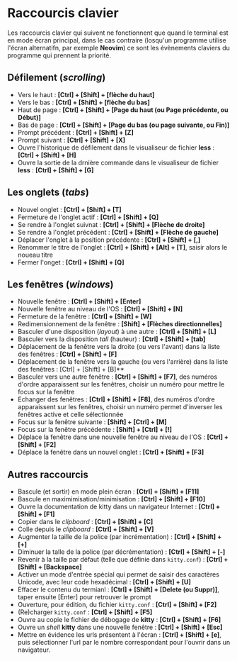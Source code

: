 # Raccourcis clavier

Les raccourcis clavier qui suivent ne fonctionnent que quand le terminal est en mode écran principal, dans le cas contraire (losqu'un programme utilise l'écran alternatifn, par exemple **Neovim**) ce sont les évènements claviers du programme qui prennent la priorité.

## Défilement (*scrolling*)

- Vers le haut : **[Ctrl] + [Shift] + [flèche du haut]**
- Vers le bas : **[Ctrl] + [Shift] + [flèche du bas]**
- Haut de page : **[Ctrl] + [Shift] + [Page du haut (ou Page précédente, ou Début)]**
- Bas de page : **[Ctrl] + [Shift] + [Page du bas (ou page suivante, ou Fin)]**
- Prompt précédent : **[Ctrl] + [Shift] + [Z]**
- Prompt suivant : **[Ctrl] + [Shift] + [X]**
- Ouvre l'historique de défilement dans le visualiseur de fichier **less** : **[Ctrl] + [Shift] + [H]**
- Ouvre la sortie de la drnière commande dans le visualiseur de fichier **less** : **[Ctrl] + [Shift] + [G]**

## Les onglets (*tabs*)

- Nouvel onglet : **[Ctrl] + [Shift] + [T]**
- Fermeture de l'onglet actif : **[Ctrl] + [Shift] + [Q]**
- Se rendre à l'onglet suivnat : **[Ctrl] + [Shift] + [Flèche de droite]**
- Se rendre à l'onglet précédent : **[Ctrl] + [Shift] + [Flèche de gauche]**
- Déplacer l'onglet à la position précédente : **[Ctrl] + [Shift] + [,]**
- Renommer le titre de l'onglet : **[Ctrl] + [Shift] + [Alt] + [T]**, saisir alors le noueau titre
- Fermer l'onget : **[Ctrl] + [Shift] + [Q]**

## Les fenêtres (*windows*)

- Nouvelle fenêtre : **[Ctrl] + [Shift] + [Enter]**
- Nouvelle fenêtre au niveau de l'OS : **[Ctrl] + [Shift] + [N]**
- Fermeture de la fenêtre : **[Ctrl] + [Shift] + [W]**
- Redimensionnement de la fenêtre : **[Shift] + [Flèches directionnelles]**
- Basculer d'une disposition (*layout*) à une autre : **[Ctrl] + [Shift] + [L]**
- Basculer vers la disposition *tall* (hauteur) : **[Ctrl] + [Shift] + [tab]**
- Déplacement de la fenêtre vers la droite (ou vers l'avant) dans la liste des fenêtres : **[Ctrl] + [Shift] + [F]**
- Déplacement de la fenêtre vers la gauche (ou vers l'arrière) dans la liste des fenêtres : [Ctrl] + [Shift] + [B]**
- Basculer vers une autre fenêtre : **[Ctrl] + [Shift] + [F7]**, des numéros d'ordre apparaissent sur les fenêtres, choisir un numéro pour mettre le focus sur la fenêtre 
- Echanger des fenêtres : **[Ctrl] + [Shift] + [F8]**, des numéros d'ordre apparaissent sur les fenêtres, choisir un numéro permet d'inverser les fenêtres active et celle sélectionnée
- Focus sur la fenêtre suivante : **[Shift] + [Ctrl] + [M]**
- Focus sur la fenêtre précédente : **[Shift] + [Ctrl] + [!]**
- Déplace la fenêtre dans une nouvelle fenêtre au niveau de l'OS : **[Ctrl] + [Shift] + [F2]**
- Déplace la fenêtre dans un nouvel onglet : **[Ctrl] + [Shift] + [F3]**

## Autres raccourcis
- Bascule (et sortir) en mode plein écran : **[Ctrl] + [Shift] + [F11]**
- Bascule en maximimisation/minimisation : **[Ctrl] + [Shift] + [F10]**
- Ouvre la documentation de kitty dans un navigateur Internet : **[Ctrl] + [Shift] + [F1]**
- Copier dans le *clipboard* : **[Ctrl] + [Shift] + [C]**
- Colle depuis le *clipboard* : **[Ctrl] + [Shift] + [V]**
- Augmenter la taille de la police (par incrémentation) : **[Ctrl] + [Shift] + [+]**
- Diminuer la talle de la police (par décrémentation) : **[Ctrl] + [Shift] + [-]**
- Revenir à la taille par défaut (telle que définie dans `kitty.conf`) : **[Ctrl] + [Shift] + [Backspace]**
- Activer un mode d'entrée spécial qui permet de saisir des caractères Unicode, avec leur code hexadécimal : **[Ctrl] + [Shift] + [U]**
- Effacer le contenu du termianl : **[Ctrl] + [Shift] + [Delete (ou Suppr)]**, taper ensuite [Enter] pour retrouver le prompt
- Ouverture, pour édition, du fichier `kitty.conf` : **[Ctrl] + [Shift] + [F2]**
- (Re)charger `kitty.conf` : **[Ctrl] + [Shift] + [F5]**
- Ouvre au copie le fichier de débogage de **kitty** : **[Ctrl] + [Shift] + [F6]**
- Ouvre un *shell* **kitty** dans une nouvelle fenêtre : **[Ctrl] + [Shift] + [Esc]**
- Mettre en évidence les urls présentent à l'écran : **[Ctrl] + [Shift] + [e]**, puis sélectionner l'url par le nombre correspondant pour l'ouvrir dans un navigateur.







